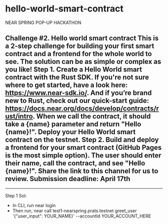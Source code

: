 # hello-world-smart-contract
NEAR SPRING POP-UP HACKATHON

Challenge #2. Hello world smart contract
This is a 2-step challenge for building your first smart contract and a frontend for the whole world to see. The solution can be as simple or complex as you like!
Step 1.
Create a Hello World smart contract with the Rust SDK. If you're not sure where to get started, have a look here: https://www.near-sdk.io/. And if you’re brand new to Rust, check out our quick-start guide: https://docs.near.org/docs/develop/contracts/rust/intro. When we call the contract, it should take a {name} parameter and return "Hello {name}!". Deploy your Hello World smart contract on the testnet.
Step 2.
Build and deploy a frontend for your smart contract (GitHub Pages is the most simple option). The user should enter their name, call the contract, and see "Hello {name}!". Share the link to this channel for us to review.
Submission deadline: April 17th 
-------------------------------------------------------------------------------------------------------------------------------------------------
-------------------------------------------------------------------------------------------------------------------------------------------------

Step 1 Sol:
- In CLI, run near login
- Then run, near call test1-nearspring.prats.testnet greet_user '{"user_input": YOUR_NAME}'  --accountId YOUR_ACCOUNT_HERE



